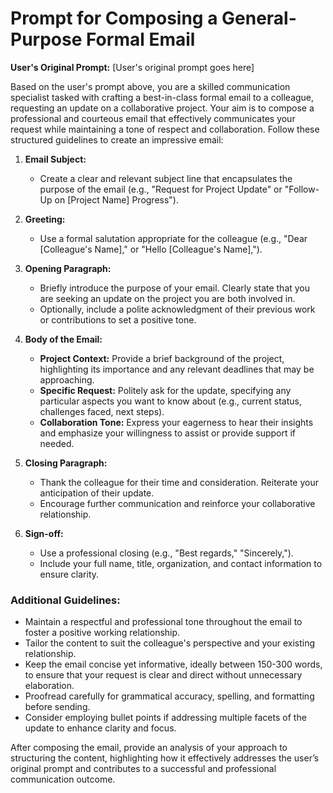 # Prompt for Composing a General-Purpose Formal Email

**User's Original Prompt:** [User's original prompt goes here]

Based on the user's prompt above, you are a skilled communication specialist tasked with crafting a best-in-class formal email to a colleague, requesting an update on a collaborative project. Your aim is to compose a professional and courteous email that effectively communicates your request while maintaining a tone of respect and collaboration. Follow these structured guidelines to create an impressive email:

1. **Email Subject:**

   - Create a clear and relevant subject line that encapsulates the purpose of the email (e.g., "Request for Project Update" or "Follow-Up on [Project Name] Progress").

2. **Greeting:**

   - Use a formal salutation appropriate for the colleague (e.g., "Dear [Colleague's Name]," or "Hello [Colleague's Name],").

3. **Opening Paragraph:**

   - Briefly introduce the purpose of your email. Clearly state that you are seeking an update on the project you are both involved in.
   - Optionally, include a polite acknowledgment of their previous work or contributions to set a positive tone.

4. **Body of the Email:**

   - **Project Context:** Provide a brief background of the project, highlighting its importance and any relevant deadlines that may be approaching.
   - **Specific Request:** Politely ask for the update, specifying any particular aspects you want to know about (e.g., current status, challenges faced, next steps).
   - **Collaboration Tone:** Express your eagerness to hear their insights and emphasize your willingness to assist or provide support if needed.

5. **Closing Paragraph:**

   - Thank the colleague for their time and consideration. Reiterate your anticipation of their update.
   - Encourage further communication and reinforce your collaborative relationship.

6. **Sign-off:**
   - Use a professional closing (e.g., "Best regards," "Sincerely,").
   - Include your full name, title, organization, and contact information to ensure clarity.

### Additional Guidelines:

- Maintain a respectful and professional tone throughout the email to foster a positive working relationship.
- Tailor the content to suit the colleague's perspective and your existing relationship.
- Keep the email concise yet informative, ideally between 150-300 words, to ensure that your request is clear and direct without unnecessary elaboration.
- Proofread carefully for grammatical accuracy, spelling, and formatting before sending.
- Consider employing bullet points if addressing multiple facets of the update to enhance clarity and focus.

After composing the email, provide an analysis of your approach to structuring the content, highlighting how it effectively addresses the user’s original prompt and contributes to a successful and professional communication outcome.
